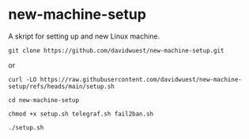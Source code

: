 # new-machine-setup

A skript for setting up and new Linux machine.

```
git clone https://github.com/davidwuest/new-machine-setup.git
```
or 
```
curl -LO https://raw.githubusercontent.com/davidwuest/new-machine-setup/refs/heads/main/setup.sh
```
```
cd new-machine-setup
```
```
chmod +x setup.sh telegraf.sh fail2ban.sh
```
```
./setup.sh
```



